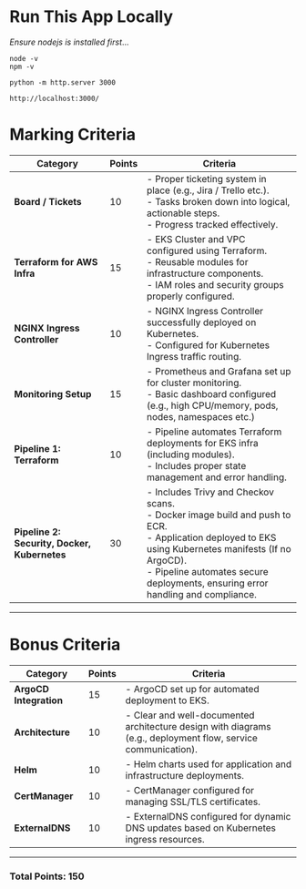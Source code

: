 # Run This App Locally

_Ensure nodejs is installed first_...

```
node -v
npm -v
```

```
python -m http.server 3000
```

```
http://localhost:3000/
```

# **Marking Criteria**

| **Category**                                 | **Points** | **Criteria**                                                                                                                                                                                                                                       |
| -------------------------------------------- | ---------- | -------------------------------------------------------------------------------------------------------------------------------------------------------------------------------------------------------------------------------------------------- |
| **Board / Tickets**                          | 10         | - Proper ticketing system in place (e.g., Jira / Trello etc.). <br> - Tasks broken down into logical, actionable steps. <br> - Progress tracked effectively.                                                                                       |
| **Terraform for AWS Infra**                  | 15         | - EKS Cluster and VPC configured using Terraform. <br> - Reusable modules for infrastructure components. <br> - IAM roles and security groups properly configured.                                                                                 |
| **NGINX Ingress Controller**                 | 10         | - NGINX Ingress Controller successfully deployed on Kubernetes. <br> - Configured for Kubernetes Ingress traffic routing.                                                                                                                          |
| **Monitoring Setup**                         | 15         | - Prometheus and Grafana set up for cluster monitoring. <br> - Basic dashboard configured (e.g., high CPU/memory, pods, nodes, namespaces etc.)                                                                                                    |
| **Pipeline 1: Terraform**                    | 10         | - Pipeline automates Terraform deployments for EKS infra (including modules). <br> - Includes proper state management and error handling.                                                                                                          |
| **Pipeline 2: Security, Docker, Kubernetes** | 30         | - Includes Trivy and Checkov scans. <br> - Docker image build and push to ECR. <br> - Application deployed to EKS using Kubernetes manifests (If no ArgoCD). <br> - Pipeline automates secure deployments, ensuring error handling and compliance. |

---

# **Bonus Criteria**

| **Category**           | **Points** | **Criteria**                                                                                                  |
| ---------------------- | ---------- | ------------------------------------------------------------------------------------------------------------- |
| **ArgoCD Integration** | 15         | - ArgoCD set up for automated deployment to EKS.                                                              |
| **Architecture**       | 10         | - Clear and well-documented architecture design with diagrams (e.g., deployment flow, service communication). |
| **Helm**               | 10         | - Helm charts used for application and infrastructure deployments.                                            |
| **CertManager**        | 10         | - CertManager configured for managing SSL/TLS certificates.                                                   |
| **ExternalDNS**        | 10         | - ExternalDNS configured for dynamic DNS updates based on Kubernetes ingress resources.                       |

---

### **Total Points: 150**
